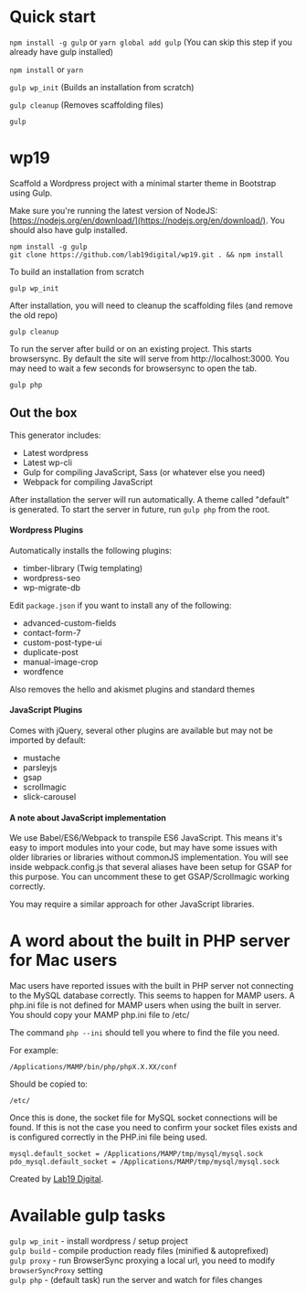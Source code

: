 # Quick start

`npm install -g gulp` or `yarn global add gulp` (You can skip this step if you already have gulp installed)

`npm install` or `yarn`

`gulp wp_init` (Builds an installation from scratch)

`gulp cleanup` (Removes scaffolding files)

`gulp`

# wp19

Scaffold a Wordpress project with a minimal starter theme in Bootstrap using Gulp.

Make sure you're running the latest version of NodeJS: [https://nodejs.org/en/download/](https://nodejs.org/en/download/). You should also have gulp installed.

    npm install -g gulp
    git clone https://github.com/lab19digital/wp19.git . && npm install

To build an installation from scratch

    gulp wp_init

After installation, you will need to cleanup the scaffolding files (and remove the old repo)

    gulp cleanup

To run the server after build or on an existing project. This starts browsersync. By default the site will serve from http://localhost:3000. You may need to wait a few seconds for browsersync to open the tab.

    gulp php

## Out the box

This generator includes:

* Latest wordpress
* Latest wp-cli
* Gulp for compiling JavaScript, Sass (or whatever else you need)
* Webpack for compiling JavaScript

After installation the server will run automatically. A theme called "default" is generated. To start the server in future, run `gulp php` from the root.

#### Wordpress Plugins
Automatically installs the following plugins:

* timber-library (Twig templating)
* wordpress-seo
* wp-migrate-db

Edit `package.json` if you want to install any of the following:

* advanced-custom-fields
* contact-form-7
* custom-post-type-ui
* duplicate-post
* manual-image-crop
* wordfence

Also removes the hello and akismet plugins and standard themes

#### JavaScript Plugins
Comes with jQuery, several other plugins are available but may not be imported by default:
- mustache
- parsleyjs
- gsap
- scrollmagic
- slick-carousel

#### A note about JavaScript implementation

We use Babel/ES6/Webpack to transpile ES6 JavaScript. This means it's easy to import modules
into your code, but may have some issues with older libraries or libraries without commonJS
implementation. You will see inside webpack.config.js that several aliases have been setup
for GSAP for this purpose. You can uncomment these to get GSAP/Scrollmagic working correctly.

You may require a similar approach for other JavaScript libraries.

# A word about the built in PHP server for Mac users
Mac users have reported issues with the built in PHP server not connecting to the MySQL database correctly.
This seems to happen for MAMP users. A php.ini file is not defined for MAMP users when using the built
in server. You should copy your MAMP php.ini file to /etc/

The command `php --ini` should tell you where to find the file you need.

For example:

    /Applications/MAMP/bin/php/phpX.X.XX/conf

Should be copied to:

    /etc/

Once this is done, the socket file for MySQL socket connections will be found. If this is not the case
you need to confirm your socket files exists and is configured correctly in the PHP.ini file being used.

    mysql.default_socket = /Applications/MAMP/tmp/mysql/mysql.sock
    pdo_mysql.default_socket = /Applications/MAMP/tmp/mysql/mysql.sock


Created by <a href="http://lab19digital.com">Lab19 Digital</a>.

# Available gulp tasks

`gulp wp_init` - install wordpress / setup project  
`gulp build` - compile production ready files (minified & autoprefixed)  
`gulp proxy` - run BrowserSync proxying a local url, you need to modify `browserSyncProxy` setting  
`gulp php` - (default task) run the server and watch for files changes  
